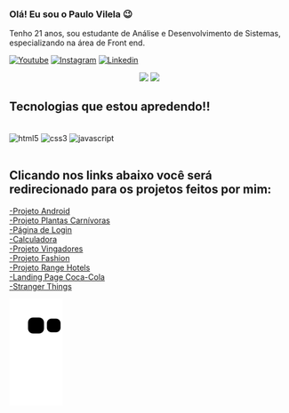 ### Olá! Eu sou o Paulo Vilela 😉

Tenho  21 anos, sou estudante de Análise e Desenvolvimento de Sistemas, especializando na área de Front end. 



[![Youtube](https://img.shields.io/badge/YouTube-FF0000?style=for-the-badge&logo=youtube&logoColor=white)](https://www.youtube.com/channel/UC6tbdya3tYCKAWYHDg3mumA)
[![Instagram](https://img.shields.io/badge/Instagram-E4405F?style=for-the-badge&logo=instagram&logoColor=white)](https://www.instagram.com/paulo.__.vilela/)
[![Linkedin](https://img.shields.io/badge/LinkedIn-0077B5?style=for-the-badge&logo=linkedin&logoColor=white)](https://www.linkedin.com/in/paulo-vilela-18126922b/)


<div  align="center">
  <img  height="180em"  src="https://github-readme-stats.vercel.app/api/top-langs/?username=dev-vilela&langs_count=6&theme=omni&layout=compact" />
  <img height="180em" src="https://github-readme-stats.vercel.app/api?username=dev-vilela&show_icons=true&theme=omni&layout=true&count_private=true"/>
</div>



## Tecnologias que estou apredendo!!

<div style="display:inline_block;"><br/>
<img align="center" alt="html5" src="https://img.shields.io/badge/HTML5-E34F26?style=for-the-badge&logo=html5&logoColor=white"/>
<img align="center" alt="css3" src="https://img.shields.io/badge/CSS3-1572B6?style=for-the-badge&logo=css3&logoColor=white"/>
<img align="center" alt="javascript" src="https://img.shields.io/badge/JavaScript-F7DF1E?style=for-the-badge&logo=javascript&logoColor=black"/>

</div><br/>


## Clicando nos links abaixo você será redirecionado para os projetos feitos por mim:

<a href="https://dev-vilela.github.io/projeto-android/" target="_blank" >-Projeto Android</a><br/>
<a href="https://dev-vilela.github.io/Planta-Carnivora/" target="_blank">-Projeto Plantas Carnívoras</a><br/>
<a href="https://dev-vilela.github.io/pagina-de-login/login.html" target="_blank">-Página de Login</a><br/>
<a href="https://dev-vilela.github.io/calculadora/" target="_blank">-Calculadora</a><br/>
<a href="https://dev-vilela.github.io/Projeto_Vingadores/" target="_blank">-Projeto Vingadores</a><br/>
<a href="https://dev-vilela.github.io/Fashion/" target="_blank">-Projeto Fashion</a><br/>
<a href="https://dev-vilela.github.io/Range-Hotels/" target="_blank">-Projeto Range Hotels</a><br/>
<a href="https://dev-vilela.github.io/Coca-Cola/" target="_blank">-Landing Page Coca-Cola</a>  
<a href="https://dev-vilela.github.io/Stranger-Things/" target="_blank">-Stranger Things</a>   
  
  
 
  ![Snake animation](https://github.com/dev-vilela/dev-vilela/blob/output/github-contribution-grid-snake.svg)
 


